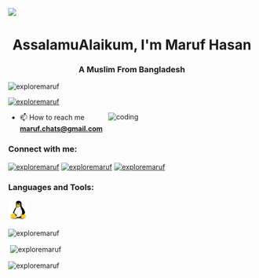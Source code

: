 <img  src= "https://blogger.googleusercontent.com/img/b/R29vZ2xl/AVvXsEg7VLakGxXY3xoBe7Tn4yhk2mhhvZrfWLCV3HpZOvJcdVrXaYUR3pRrpFXb8IEEM_IxCTmQCSCAK2I_QedxEAxR8Y0mV418qCg-CRMctCB93CtJlU9ZpvNLvVEwXKYV0VN7ZOcubBVJeSw/s1600/2000_600px.gif" />


<h1 align="center">AssalamuAlaikum, I'm Maruf Hasan</h1>
<h3 align="center">A Muslim From Bangladesh</h3>

<p align="left"> <img src="https://komarev.com/ghpvc/?username=exploremaruf&label=Profile%20views&color=0e75b6&style=flat" alt="exploremaruf" /> </p>

<p align="left"> <a href="https://twitter.com/exploremaruf" target="blank"><img src="https://img.shields.io/twitter/follow/exploremaruf?logo=twitter&style=for-the-badge" alt="exploremaruf" /></a> </p>
<img align="right"  alt ="coding" width="300"  src="https://proeffico.com/wp-content/uploads/2023/10/app-development-1.gif">

- 📫 How to reach me **maruf.chats@gmail.com**

<h3 align="left">Connect with me:</h3>
<p align="left">

<a href="https://linkedin.com/in/exploremaruf" target="blank"><img align="center" src="https://raw.githubusercontent.com/rahuldkjain/github-profile-readme-generator/master/src/images/icons/Social/linked-in-alt.svg" alt="exploremaruf" height="30" width="40" /></a>
<a href="https://fb.com/exploremaruf" target="blank"><img align="center" src="https://raw.githubusercontent.com/rahuldkjain/github-profile-readme-generator/master/src/images/icons/Social/facebook.svg" alt="exploremaruf" height="30" width="40" /></a>
<a href="https://www.youtube.com/c/exploremaruf" target="blank"><img align="center" src="https://raw.githubusercontent.com/rahuldkjain/github-profile-readme-generator/master/src/images/icons/Social/youtube.svg" alt="exploremaruf" height="30" width="40" /></a>

</p>

<h3 align="left">Languages and Tools:</h3>
<p align="left"> <a href="https://www.linux.org/" target="_blank" rel="noreferrer"> <img src="https://raw.githubusercontent.com/devicons/devicon/master/icons/linux/linux-original.svg" alt="linux" width="40" height="40"/> </a> </p>

<p><img align="center" src="https://github-readme-stats.vercel.app/api/top-langs?username=exploremaruf&show_icons=true&locale=en&layout=compact" alt="exploremaruf" /></p>


<p>&nbsp;<img align="center" src="https://github-readme-stats.vercel.app/api?username=exploremaruf&show_icons=true&locale=en" alt="exploremaruf" /></p> 


<p><img align="center" src="https://github-readme-streak-stats.herokuapp.com/?user=exploremaruf&" alt="exploremaruf" /></p>
